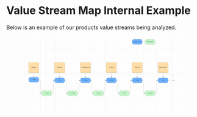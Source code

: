 # Value Stream Map Internal Example

Below is an example of our products value streams being analyzed.

<figure><img src=".gitbook/assets/LucidChartVSM.png" alt=""><figcaption></figcaption></figure>
